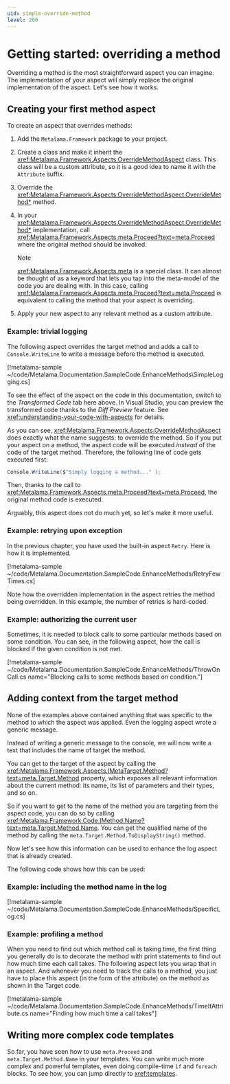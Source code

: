 ```yaml
---
uid: simple-override-method
level: 200
---
```


# Getting started: overriding a method

Overriding a method is the most straightforward aspect you can imagine. The implementation of your aspect will simply replace the original implementation of the aspect. Let's see how it works.

## Creating your first method aspect

To create an aspect that overrides methods:

1. Add the `Metalama.Framework` package to your project.

2. Create a class and make it inherit the <xref:Metalama.Framework.Aspects.OverrideMethodAspect> class.  This class will be a custom attribute, so it is a good idea to name it with the `Attribute` suffix.

3. Override the <xref:Metalama.Framework.Aspects.OverrideMethodAspect.OverrideMethod*> method.

4. In your <xref:Metalama.Framework.Aspects.OverrideMethodAspect.OverrideMethod*> implementation, call <xref:Metalama.Framework.Aspects.meta.Proceed?text=meta.Proceed> where the original method should be invoked.

    > [!NOTE]
    > <xref:Metalama.Framework.Aspects.meta> is a special class.  It can almost be thought of as a keyword that lets you tap into the meta-model of the code you are dealing with. In this case, calling <xref:Metalama.Framework.Aspects.meta.Proceed?text=meta.Proceed> is equivalent to calling the method that your aspect is overriding.

5. Apply your new aspect to any relevant method as a custom attribute.


### Example: trivial logging

The following aspect overrides the target method and adds a call to `Console.WriteLine` to write a message before the method is executed.

[!metalama-sample ~/code/Metalama.Documentation.SampleCode.EnhanceMethods\SimpleLogging.cs]

To see the effect of the aspect on the code in this documentation, switch to the _Transformed Code_ tab here above. In Visual Studio, you can preview the transformed code thanks to the _Diff Preview_ feature. See <xref:understanding-your-code-with-aspects> for details.

As you can see, <xref:Metalama.Framework.Aspects.OverrideMethodAspect> does exactly what the name suggests: to override the method. So if you put your aspect on a method, the aspect code will be executed _instead_ of the code of the target method. Therefore, the following line of code gets executed first:

```csharp
Console.WriteLine($"Simply logging a method..." );
```

Then, thanks to the call to <xref:Metalama.Framework.Aspects.meta.Proceed?text=meta.Proceed>, the original method code is executed.

Arguably, this aspect does not do much yet, so let's make it more useful.

### Example: retrying upon exception

In the previous chapter, you have used the built-in aspect `Retry`. Here is how it is implemented.

[!metalama-sample ~/code/Metalama.Documentation.SampleCode.EnhanceMethods/RetryFewTimes.cs]

Note how the overridden implementation in the aspect retries the method being overridden. In this example, the number of retries is hard-coded.

### Example: authorizing the current user

Sometimes, it is needed to block calls to some particular methods based on some condition. You can see, in the following aspect, how the call is blocked if the given condition is not met.

[!metalama-sample ~/code/Metalama.Documentation.SampleCode.EnhanceMethods/ThrowOnCall.cs name="Blocking calls to some methods based on condition."]


## Adding context from the target method

None of the examples above contained anything that was specific to the method to which the aspect was applied. Even the logging aspect wrote a generic message.

Instead of writing a generic message to the console, we will now write a text that includes the name of target the method.

You can get to the target of the aspect by calling the <xref:Metalama.Framework.Aspects.IMetaTarget.Method?text=meta.Target.Method> property, which exposes all relevant information about the current method: its name, its list of parameters and their types, and so on.

So if you want to get to the name of the method you are targeting from the aspect code, you can do so by calling <xref:Metalama.Framework.Code.IMethod.Name?text=meta.Target.Method.Name>. You can get the qualified name of the method by calling the `meta.Target.Method.ToDisplayString()` method.

Now let's see how this information can be used to enhance the log aspect that is already created.

The following code shows how this can be used:

### Example: including the method name in the log

[!metalama-sample ~/code/Metalama.Documentation.SampleCode.EnhanceMethods/SpecificLog.cs]


### Example: profiling a method

When you need to find out which method call is taking time, the first thing you generally do is to decorate the method with print statements to find out how much time each call takes. The following aspect lets you wrap that in an aspect. And whenever you need to track the calls to a method, you just have to place this aspect (in the form of the attribute) on the method as shown in the Target code.

[!metalama-sample ~/code/Metalama.Documentation.SampleCode.EnhanceMethods/TimeItAttribute.cs name="Finding how much time a call takes"]

## Writing more complex code templates

So far, you have seen how to use `meta.Proceed` and `meta.Target.Method.Name` in your templates. You can write much more complex and powerful templates, even doing compile-time `if` and `foreach` blocks. To see how, you can jump directly to <xref:templates>.

